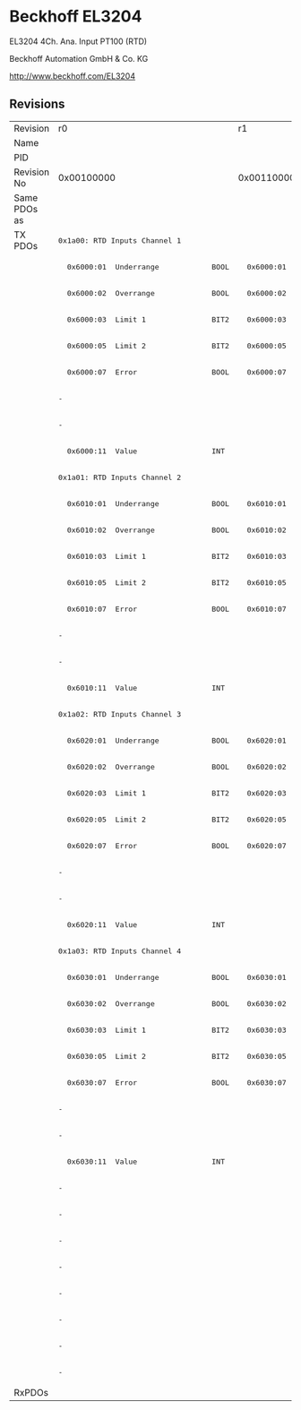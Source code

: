 # Beckhoff EL3204

EL3204 4Ch. Ana. Input PT100 (RTD)

Beckhoff Automation GmbH & Co. KG

http://www.beckhoff.com/EL3204

## Revisions
<table>
<tr>
<td>Revision</td>
<td>r0</td>
<td>r1</td>
<td>r2</td>
<td>r3</td>
<td>r4</td>
<td>r5</td>
<td>r6</td>
</tr>
<tr>
<td>Name</td>
<td colspan=7 align="center">EL3204 4Ch. Ana. Input PT100 (RTD)</td>
</tr>
<tr>
<td>PID</td>
<td colspan=7 align="center">0x0c843052</td>
</tr>
<tr>
<td>Revision No</td>
<td>0x00100000</td>
<td>0x00110000</td>
<td>0x00120000</td>
<td>0x00130000</td>
<td>0x00140000</td>
<td>0x00150000</td>
<td>0x00160000</td>
</tr>
<tr>
<td>Same PDOs as</td>
<td colspan=7 align="center"></td>
</tr>
<tr>
<td rowspan=44 valign=top>TX PDOs</td>
<td colspan=7 align="left"><pre>0x1a00: RTD Inputs Channel 1</pre></td>
<td></td>
</tr>
<tr>
<td><pre>  0x6000:01  Underrange            BOOL</pre></td>
<td colspan=6 align="left"><pre>  0x6000:01  Status__Underrange    BOOL</pre></td>
</tr>
<tr>
<td><pre>  0x6000:02  Overrange             BOOL</pre></td>
<td colspan=6 align="left"><pre>  0x6000:02  Status__Overrange     BOOL</pre></td>
</tr>
<tr>
<td><pre>  0x6000:03  Limit 1               BIT2</pre></td>
<td colspan=6 align="left"><pre>  0x6000:03  Status__Limit 1       BIT2</pre></td>
</tr>
<tr>
<td><pre>  0x6000:05  Limit 2               BIT2</pre></td>
<td colspan=6 align="left"><pre>  0x6000:05  Status__Limit 2       BIT2</pre></td>
</tr>
<tr>
<td><pre>  0x6000:07  Error                 BOOL</pre></td>
<td colspan=6 align="left"><pre>  0x6000:07  Status__Error         BOOL</pre></td>
</tr>
<tr>
<td colspan=6 align="left"><pre>-</pre></td>
<td><pre>  0x6000:0f  Status__TxPDO State   BOOL</pre></td>
</tr>
<tr>
<td colspan=6 align="left"><pre>-</pre></td>
<td><pre>  0x6000:10  Status__TxPDO Toggle  BOOL</pre></td>
</tr>
<tr>
<td colspan=7 align="left"><pre>  0x6000:11  Value                 INT</pre></td>
</tr>
<tr>
<td colspan=7 align="left"><pre>0x1a01: RTD Inputs Channel 2</pre></td>
</tr>
<tr>
<td><pre>  0x6010:01  Underrange            BOOL</pre></td>
<td colspan=6 align="left"><pre>  0x6010:01  Status__Underrange    BOOL</pre></td>
</tr>
<tr>
<td><pre>  0x6010:02  Overrange             BOOL</pre></td>
<td colspan=6 align="left"><pre>  0x6010:02  Status__Overrange     BOOL</pre></td>
</tr>
<tr>
<td><pre>  0x6010:03  Limit 1               BIT2</pre></td>
<td colspan=6 align="left"><pre>  0x6010:03  Status__Limit 1       BIT2</pre></td>
</tr>
<tr>
<td><pre>  0x6010:05  Limit 2               BIT2</pre></td>
<td colspan=6 align="left"><pre>  0x6010:05  Status__Limit 2       BIT2</pre></td>
</tr>
<tr>
<td><pre>  0x6010:07  Error                 BOOL</pre></td>
<td colspan=6 align="left"><pre>  0x6010:07  Status__Error         BOOL</pre></td>
</tr>
<tr>
<td colspan=6 align="left"><pre>-</pre></td>
<td><pre>  0x6010:0f  Status__TxPDO State   BOOL</pre></td>
</tr>
<tr>
<td colspan=6 align="left"><pre>-</pre></td>
<td><pre>  0x6010:10  Status__TxPDO Toggle  BOOL</pre></td>
</tr>
<tr>
<td colspan=7 align="left"><pre>  0x6010:11  Value                 INT</pre></td>
</tr>
<tr>
<td colspan=7 align="left"><pre>0x1a02: RTD Inputs Channel 3</pre></td>
</tr>
<tr>
<td><pre>  0x6020:01  Underrange            BOOL</pre></td>
<td colspan=6 align="left"><pre>  0x6020:01  Status__Underrange    BOOL</pre></td>
</tr>
<tr>
<td><pre>  0x6020:02  Overrange             BOOL</pre></td>
<td colspan=6 align="left"><pre>  0x6020:02  Status__Overrange     BOOL</pre></td>
</tr>
<tr>
<td><pre>  0x6020:03  Limit 1               BIT2</pre></td>
<td colspan=6 align="left"><pre>  0x6020:03  Status__Limit 1       BIT2</pre></td>
</tr>
<tr>
<td><pre>  0x6020:05  Limit 2               BIT2</pre></td>
<td colspan=6 align="left"><pre>  0x6020:05  Status__Limit 2       BIT2</pre></td>
</tr>
<tr>
<td><pre>  0x6020:07  Error                 BOOL</pre></td>
<td colspan=6 align="left"><pre>  0x6020:07  Status__Error         BOOL</pre></td>
</tr>
<tr>
<td colspan=6 align="left"><pre>-</pre></td>
<td><pre>  0x6020:0f  Status__TxPDO State   BOOL</pre></td>
</tr>
<tr>
<td colspan=6 align="left"><pre>-</pre></td>
<td><pre>  0x6020:10  Status__TxPDO Toggle  BOOL</pre></td>
</tr>
<tr>
<td colspan=7 align="left"><pre>  0x6020:11  Value                 INT</pre></td>
</tr>
<tr>
<td colspan=7 align="left"><pre>0x1a03: RTD Inputs Channel 4</pre></td>
</tr>
<tr>
<td><pre>  0x6030:01  Underrange            BOOL</pre></td>
<td colspan=6 align="left"><pre>  0x6030:01  Status__Underrange    BOOL</pre></td>
</tr>
<tr>
<td><pre>  0x6030:02  Overrange             BOOL</pre></td>
<td colspan=6 align="left"><pre>  0x6030:02  Status__Overrange     BOOL</pre></td>
</tr>
<tr>
<td><pre>  0x6030:03  Limit 1               BIT2</pre></td>
<td colspan=6 align="left"><pre>  0x6030:03  Status__Limit 1       BIT2</pre></td>
</tr>
<tr>
<td><pre>  0x6030:05  Limit 2               BIT2</pre></td>
<td colspan=6 align="left"><pre>  0x6030:05  Status__Limit 2       BIT2</pre></td>
</tr>
<tr>
<td><pre>  0x6030:07  Error                 BOOL</pre></td>
<td colspan=6 align="left"><pre>  0x6030:07  Status__Error         BOOL</pre></td>
</tr>
<tr>
<td colspan=6 align="left"><pre>-</pre></td>
<td><pre>  0x6030:0f  Status__TxPDO State   BOOL</pre></td>
</tr>
<tr>
<td colspan=6 align="left"><pre>-</pre></td>
<td><pre>  0x6030:10  Status__TxPDO Toggle  BOOL</pre></td>
</tr>
<tr>
<td colspan=7 align="left"><pre>  0x6030:11  Value                 INT</pre></td>
</tr>
<tr>
<td colspan=6 align="left"><pre>-</pre></td>
<td><pre>0x1a04: RTD Compact Channel 1</pre></td>
</tr>
<tr>
<td colspan=6 align="left"><pre>-</pre></td>
<td><pre>  0x6000:11  Value                 INT</pre></td>
</tr>
<tr>
<td colspan=6 align="left"><pre>-</pre></td>
<td><pre>0x1a05: RTD Compact Channel 2</pre></td>
</tr>
<tr>
<td colspan=6 align="left"><pre>-</pre></td>
<td><pre>  0x6010:11  Value                 INT</pre></td>
</tr>
<tr>
<td colspan=6 align="left"><pre>-</pre></td>
<td><pre>0x1a06: RTD Compact Channel 3</pre></td>
</tr>
<tr>
<td colspan=6 align="left"><pre>-</pre></td>
<td><pre>  0x6020:11  Value                 INT</pre></td>
</tr>
<tr>
<td colspan=6 align="left"><pre>-</pre></td>
<td><pre>0x1a07: RTD Compact Channel 4</pre></td>
</tr>
<tr>
<td colspan=6 align="left"><pre>-</pre></td>
<td><pre>  0x6030:11  Value                 INT</pre></td>
</tr>
<tr>
<td>RxPDOs</td>
<td colspan=7 align="left"></td>
</tr>
</table>
